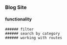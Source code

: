 ### Blog Site
#### functionality
    ###### filter
    ###### search by category
    ###### working with routes